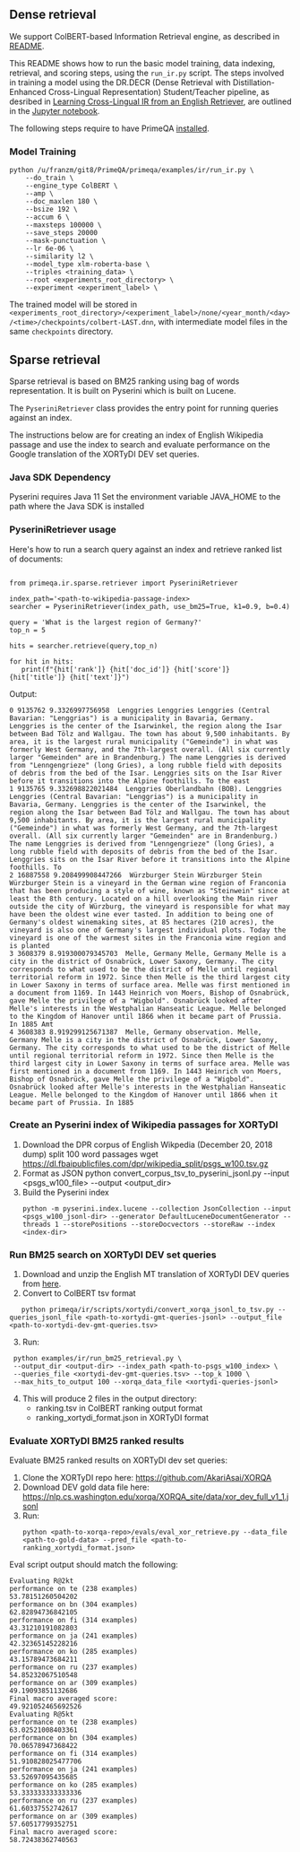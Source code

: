 ## Dense retrieval

We support ColBERT-based Information Retrieval engine, as described in [README](../../primeqa/ir/dense/colbert_top/README.md).

This README shows how to run the basic model training, data indexing, retrieval, and scoring steps, using the `run_ir.py` script.  The steps involved in training a model using the DR.DECR (Dense Retrieval with Distillation-Enhanced Cross-Lingual Representation) Student/Teacher pipeline, as desribed in [Learning Cross-Lingual IR from an English Retriever](https://arxiv.org/abs/2112.08185), are outlined in the [Jupyter notebook](../../notebooks/ir/dense/dense_ir_student_teacher.ipynb).


The following steps require to have PrimeQA [installed](../../README.md#Installation).

### Model Training

```shell
python /u/franzm/git8/PrimeQA/primeqa/examples/ir/run_ir.py \
    --do_train \
    --engine_type ColBERT \
    --amp \
    --doc_maxlen 180 \
    --bsize 192 \
    --accum 6 \
    --maxsteps 100000 \
    --save_steps 20000
    --mask-punctuation \
    --lr 6e-06 \
    --similarity l2 \
    --model_type xlm-roberta-base \
    --triples <training_data> \
    --root <experiments_root_directory> \
    --experiment <experiment_label> \ 
```

The trained model will be stored in `<experiments_root_directory>/<experiment_label>/none/<year_month/<day>/<time>/checkpoints/colbert-LAST.dnn`, with intermediate model files in the same `checkpoints` directory.
 
## Sparse retrieval

Sparse retrieval is based on BM25 ranking using bag of words representation. It is built on Pyserini which is built on Lucene.  

The ```PyseriniRetriever``` class provides the entry point for running queries against an index.

The instructions below are for creating an index of English Wikipedia passage and use the index to search 
and evaluate performance on the Google translation of the XORTyDI DEV set queries. 

### Java SDK Dependency
Pyserini requires Java 11
Set the environment variable JAVA_HOME to the path where the Java SDK is installed 

### PyseriniRetriever usage
Here's how to run a search query against an index and retrieve ranked list of documents:


```

from primeqa.ir.sparse.retriever import PyseriniRetriever

index_path='<path-to-wikipedia-passage-index>
searcher = PyseriniRetriever(index_path, use_bm25=True, k1=0.9, b=0.4)

query = 'What is the largest region of Germany?'
top_n = 5

hits = searcher.retrieve(query,top_n)

for hit in hits:
   print(f"{hit['rank']} {hit['doc_id']} {hit['score']}  {hit['title']} {hit['text']}")

```

Output:

```
0 9135762 9.3326997756958  Lenggries Lenggries Lenggries (Central Bavarian: "Lenggrias") is a municipality in Bavaria, Germany. Lenggries is the center of the Isarwinkel, the region along the Isar between Bad Tölz and Wallgau. The town has about 9,500 inhabitants. By area, it is the largest rural municipality ("Gemeinde") in what was formerly West Germany, and the 7th-largest overall. (All six currently larger "Gemeinden" are in Brandenburg.) The name Lenggries is derived from "Lenngengrieze" (long Gries), a long rubble field with deposits of debris from the bed of the Isar. Lenggries sits on the Isar River before it transitions into the Alpine foothills. To the east
1 9135765 9.332698822021484  Lenggries Oberlandbahn (BOB). Lenggries Lenggries (Central Bavarian: "Lenggrias") is a municipality in Bavaria, Germany. Lenggries is the center of the Isarwinkel, the region along the Isar between Bad Tölz and Wallgau. The town has about 9,500 inhabitants. By area, it is the largest rural municipality ("Gemeinde") in what was formerly West Germany, and the 7th-largest overall. (All six currently larger "Gemeinden" are in Brandenburg.) The name Lenggries is derived from "Lenngengrieze" (long Gries), a long rubble field with deposits of debris from the bed of the Isar. Lenggries sits on the Isar River before it transitions into the Alpine foothills. To
2 16887558 9.208499908447266  Würzburger Stein Würzburger Stein Würzburger Stein is a vineyard in the German wine region of Franconia that has been producing a style of wine, known as "Steinwein" since at least the 8th century. Located on a hill overlooking the Main river outside the city of Würzburg, the vineyard is responsible for what may have been the oldest wine ever tasted. In addition to being one of Germany's oldest winemaking sites, at 85 hectares (210 acres), the vineyard is also one of Germany's largest individual plots. Today the vineyard is one of the warmest sites in the Franconia wine region and is planted
3 3608379 8.919300079345703  Melle, Germany Melle, Germany Melle is a city in the district of Osnabrück, Lower Saxony, Germany. The city corresponds to what used to be the district of Melle until regional territorial reform in 1972. Since then Melle is the third largest city in Lower Saxony in terms of surface area. Melle was first mentioned in a document from 1169. In 1443 Heinrich von Moers, Bishop of Osnabrück, gave Melle the privilege of a "Wigbold". Osnabrück looked after Melle's interests in the Westphalian Hanseatic League. Melle belonged to the Kingdom of Hanover until 1866 when it became part of Prussia. In 1885 Amt
4 3608383 8.919299125671387  Melle, Germany observation. Melle, Germany Melle is a city in the district of Osnabrück, Lower Saxony, Germany. The city corresponds to what used to be the district of Melle until regional territorial reform in 1972. Since then Melle is the third largest city in Lower Saxony in terms of surface area. Melle was first mentioned in a document from 1169. In 1443 Heinrich von Moers, Bishop of Osnabrück, gave Melle the privilege of a "Wigbold". Osnabrück looked after Melle's interests in the Westphalian Hanseatic League. Melle belonged to the Kingdom of Hanover until 1866 when it became part of Prussia. In 1885
```


### Create an Pyserini index of Wikipedia passages for XORTyDI
1. Download the DPR corpus of English Wikpedia (December 20, 2018 dump) split 100 word passages 
   wget https://dl.fbaipublicfiles.com/dpr/wikipedia_split/psgs_w100.tsv.gz
2. Format as JSON
    python convert_corpus_tsv_to_pyserini_jsonl.py --input <psgs_w100_file> --output <output_dir>
3. Build the Pyserini index
   ```
   python -m pyserini.index.lucene --collection JsonCollection --input <psgs_w100_jsonl-dir> --generator DefaultLuceneDocumentGenerator --threads 1 --storePositions --storeDocvectors --storeRaw --index <index-dir>
   ```

### Run BM25 search on XORTyDI DEV set queries 
1. Download and unzip the English MT translation of XORTyDI DEV queries from [here](https://drive.google.com/file/d/1JzlNDijDZmDlT42ABVJK53gwk7_mKHGt/view?usp=sharing). 
2. Convert to ColBERT tsv format 
```shell
   python primeqa/ir/scripts/xortydi/convert_xorqa_jsonl_to_tsv.py --queries_jsonl_file <path-to-xortydi-gmt-queries-jsonl> --output_file <path-to-xortydi-dev-gmt-queries.tsv> 
 ```
3. Run:
  ```shell
   python examples/ir/run_bm25_retrieval.py \
   --output_dir <output-dir> --index_path <path-to-psgs_w100_index> \
   --queries_file <xortydi-dev-gmt-queries.tsv> --top_k 1000 \
   --max_hits_to_output 100 --xorqa_data_file <xortydi-queries-jsonl>
  ```
4. This will produce 2 files in the output directory:
   - ranking.tsv in ColBERT ranking output format
   - ranking_xortydi_format.json in XORTyDI format

### Evaluate XORTyDI BM25 ranked results
Evaluate BM25 ranked results on XORTyDI dev set queries:
1. Clone the XORTyDI repo here: https://github.com/AkariAsai/XORQA
2. Download DEV gold data file here: https://nlp.cs.washington.edu/xorqa/XORQA_site/data/xor_dev_full_v1_1.jsonl
3. Run:
   ```shell
   python <path-to-xorqa-repo>/evals/eval_xor_retrieve.py --data_file <path-to-gold-data> --pred_file <path-to-ranking_xortydi_format.json> 
   ```
Eval script output should match the following: 

```
Evaluating R@2kt
performance on te (238 examples)
53.78151260504202
performance on bn (304 examples)
62.82894736842105
performance on fi (314 examples)
43.31210191082803
performance on ja (241 examples)
42.32365145228216
performance on ko (285 examples)
43.15789473684211
performance on ru (237 examples)
54.85232067510548
performance on ar (309 examples)
49.19093851132686
Final macro averaged score: 
49.921052465692526
Evaluating R@5kt
performance on te (238 examples)
63.02521008403361
performance on bn (304 examples)
70.06578947368422
performance on fi (314 examples)
51.910828025477706
performance on ja (241 examples)
53.52697095435685
performance on ko (285 examples)
53.333333333333336
performance on ru (237 examples)
61.60337552742617
performance on ar (309 examples)
57.60517799352751
Final macro averaged score: 
58.72438362740563
```
